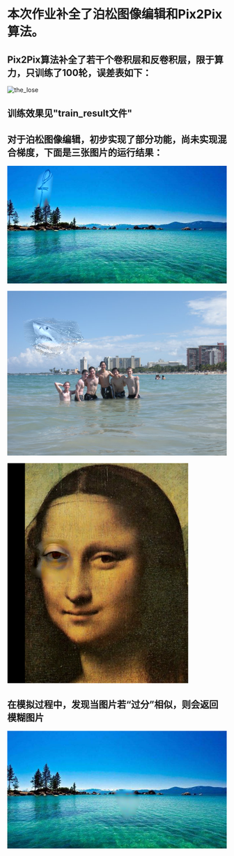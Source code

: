 # 本次作业补全了泊松图像编辑和Pix2Pix算法。
## Pix2Pix算法补全了若干个卷积层和反卷积层，限于算力，只训练了100轮，误差表如下：
![](homework2/Pix2Pix/the_lose.png 'the_lose')
## 训练效果见"train_result文件"

## 对于泊松图像编辑，初步实现了部分功能，尚未实现混合梯度，下面是三张图片的运行结果：
![](data_poission\equation\image.png 'eg1')

![](data_poission\water\image2.png 'eg2')

![](data_poission\monolisa\image3.png 'eg3')

## 在模拟过程中，发现当图片若“过分”相似，则会返回模糊图片
![](data_poission\equation\image1.png 'eg4')
